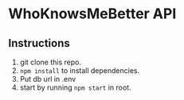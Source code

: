 # WhoKnowsMeBetter API

## Instructions

1. git clone this repo.
2. ```npm install``` to install dependencies.
3. Put db url in .env
4. start by running ```npm start``` in root.

